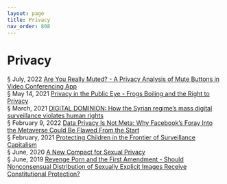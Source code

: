 ```yaml
---
layout: page
title: Privacy 
nav_order: 808
---
```


# Privacy 
§ July, 2022 [Are You Really Muted? - A Privacy Analysis of Mute Buttons in Video Conferencing App](https://archive-a.bsafes.com/docs/A/Are-You-Really-Muted-A-Privacy-Analysis-of-Mute-Buttons-in-Video-Conferencing-Apps/)  
§ May 14, 2021 [Privacy in the Public Eye - Frogs Boiling and the Right to Privacy](https://archive-p.bsafes.com/docs/P/Privacy-in-the-Public-Eye%20-Frogs-Boiling-and-the-Right-to-Privacy/)   
§ March, 2021 [DIGITAL DOMINION: How the Syrian regime’s mass digital surveillance violates human rights](https://archive-d.bsafes.com/docs/D/digital-dominion-how-the-syrian-regimes-mass-digital-surveillance-violates-human-rights/)   
§ February 9, 2022 [Data Privacy Is Not Meta: Why Facebook’s Foray Into the Metaverse Could Be Flawed From the Start](https://archive-d.bsafes.com/docs/D/Data-Privacy-Is-Not-Meta-Why-Facebook’s-Foray-Into-the-Metaverse-Could-Be-Flawed-From-the-Start/)   
§ February, 2021 [Protecting Children in the Frontier of Surveillance Capitalism](https://archive-p.bsafes.com/docs/P/protecting-children-in-the-frontier-of-surveillance-capitalism/)  
§ June, 2020 [A New Compact for Sexual Privacy](https://archive-a.bsafes.com/docs/A/a-new-compact-for-sexual-privacy/)   
§ June, 2019 [Revenge Porn and the First Amendment - Should Nonconsensual Distribution of Sexually Explicit Images Receive Constitutional Protection?](https://archive-r.bsafes.com/docs/R/revenge-porn-and-the-first-amendmen/)  
